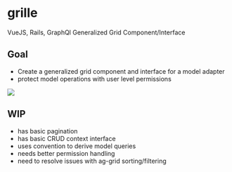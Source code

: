 # grille
VueJS, Rails, GraphQl Generalized Grid Component/Interface

## Goal

- Create a generalized grid component and interface for a model adapter
- protect model operations with user level permissions

![](https://i.imgur.com/pI3dW9C.png)

## WIP

- has basic pagination
- has basic CRUD context interface
- uses convention to derive model queries
- needs better permission handling
- need to resolve issues with ag-grid sorting/filtering
